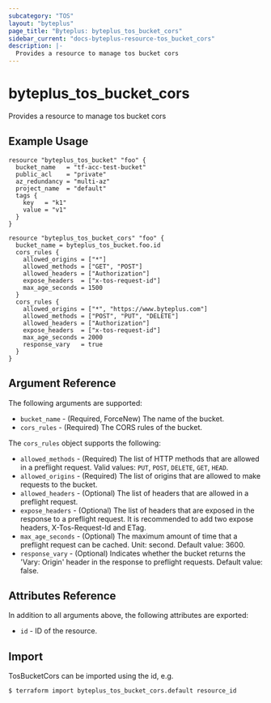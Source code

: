```yaml
---
subcategory: "TOS"
layout: "byteplus"
page_title: "Byteplus: byteplus_tos_bucket_cors"
sidebar_current: "docs-byteplus-resource-tos_bucket_cors"
description: |-
  Provides a resource to manage tos bucket cors
---
```

# byteplus_tos_bucket_cors
Provides a resource to manage tos bucket cors
## Example Usage
```hcl
resource "byteplus_tos_bucket" "foo" {
  bucket_name   = "tf-acc-test-bucket"
  public_acl    = "private"
  az_redundancy = "multi-az"
  project_name  = "default"
  tags {
    key   = "k1"
    value = "v1"
  }
}

resource "byteplus_tos_bucket_cors" "foo" {
  bucket_name = byteplus_tos_bucket.foo.id
  cors_rules {
    allowed_origins = ["*"]
    allowed_methods = ["GET", "POST"]
    allowed_headers = ["Authorization"]
    expose_headers  = ["x-tos-request-id"]
    max_age_seconds = 1500
  }
  cors_rules {
    allowed_origins = ["*", "https://www.byteplus.com"]
    allowed_methods = ["POST", "PUT", "DELETE"]
    allowed_headers = ["Authorization"]
    expose_headers  = ["x-tos-request-id"]
    max_age_seconds = 2000
    response_vary   = true
  }
}
```
## Argument Reference
The following arguments are supported:
* `bucket_name` - (Required, ForceNew) The name of the bucket.
* `cors_rules` - (Required) The CORS rules of the bucket.

The `cors_rules` object supports the following:

* `allowed_methods` - (Required) The list of HTTP methods that are allowed in a preflight request. Valid values: `PUT`, `POST`, `DELETE`, `GET`, `HEAD`.
* `allowed_origins` - (Required) The list of origins that are allowed to make requests to the bucket.
* `allowed_headers` - (Optional) The list of headers that are allowed in a preflight request.
* `expose_headers` - (Optional) The list of headers that are exposed in the response to a preflight request. It is recommended to add two expose headers, X-Tos-Request-Id and ETag.
* `max_age_seconds` - (Optional) The maximum amount of time that a preflight request can be cached. Unit: second. Default value: 3600.
* `response_vary` - (Optional) Indicates whether the bucket returns the 'Vary: Origin' header in the response to preflight requests. Default value: false.

## Attributes Reference
In addition to all arguments above, the following attributes are exported:
* `id` - ID of the resource.



## Import
TosBucketCors can be imported using the id, e.g.
```
$ terraform import byteplus_tos_bucket_cors.default resource_id
```

